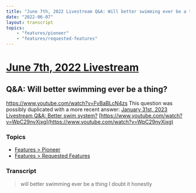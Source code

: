 ```yaml
---
title: "June 7th, 2022 Livestream Q&A: Will better swimming ever be a thing?"
date: "2022-06-07"
layout: transcript
topics:
    - "features/pioneer"
    - "features/requested-features"
---
```

# [June 7th, 2022 Livestream](../2022-06-07.md)
## Q&A: Will better swimming ever be a thing?
https://www.youtube.com/watch?v=FvBaBLcN4zs
This question was possibly duplicated with a more recent answer: [January 31st, 2023 Livestream Q&A: Better swim system?](./yt-WpC29nyXjxg.md) [https://www.youtube.com/watch?v=WpC29nyXjxg](https://www.youtube.com/watch?v=WpC29nyXjxg)


### Topics
* [Features > Pioneer](../topics/features/pioneer.md)
* [Features > Requested Features](../topics/features/requested-features.md)

### Transcript

> will better swimming ever be a thing I doubt it honestly
